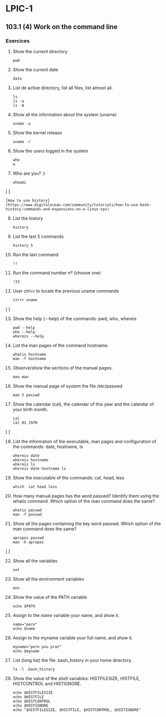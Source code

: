 # LPIC-1


## 103.1 (4) Work on the command line


### Exercices

 1. Show the current directory
    ```
    pwd
    ```

 2. Show the current date
    ```
    date
    ```

 3. List de active directory, list all files, list almost all.
    ```
    ls
    ls -a
    ls -A
    ```

 4. Show all the information about the system (uname)
    ```
    uname -a
    ```

 5. Show the kernel release
    ```
    uname -r
    ```

 6. Show the users logged in the system
    ```
    who
    w
    ```

 7. Who are you? :)  
    ```
    whoami
    ```

[  ]

    [How to use history](https://www.digitalocean.com/community/tutorials/how-to-use-bash-history-commands-and-expansions-on-a-linux-vps)
    
 8. List the history
    ```
    history
    ```
 9. List the last 5 commands
    ```
    history 5
    ```

 10. Run the last command
     ```
     !!
     ```

 11. Run the command number nº (choose one)
     ```
     !23
     ```
 12. User ctrl+r to locate the previous uname commands  
     ```
     ctr+r uname
     ```

[  ]

 13. Show the help (--help) of the commands: pwd, who, whereis
     ```
     pwd --help
     who --help
     whereis --help
     ```

 14. List the man pages of the command hostname. 
     ```
     whatis hostname
     man -f hostname
     ```

 15. Observe/show the sections of the manual pages.
     ```
     man man
     ```

 16. Show the manual page of system the file /etc/passwd
     ```
     man 5 passwd
     ```

 17. Show the calendar (cal), the calendar of this year and  the calendar of your birth month.   
     ```
     cal
     cal 01 1970
     ```

[ ]

 18. List the information of the executable, man pages and configuration of the commands: date, hostname, ls
     ```
     whereis date
     whereis hostname
     whereis ls
     whereis date hostname ls
     ```

 19. Show the executable of the commands: cat, head, less
     ```
     which  cat head less
     ```

 20. How many manual pages has the word passwd? Identify them using the whatis command. Which option of the man command does the same?.
     ```
     whatis passwd
     man -f passwd
     ```

 21. Show all the pages containing the key word passwd. Which option of the man command does the same?  
     ```
     apropos passwd
     man -k apropos 
     ```

[ ]

 22. Show all the variables
     ```
     set
     ```

 23. Show all the environment variables
     ```
     env
     ```

 24. Show the value of the PATH variable
     ```
     echo $PATH
     ```

 25. Assign to the *name* variable your name, and show it.
     ```
     name="pere"
     echo $name
     ```

 26. Assign to the myname variable your full name, and show it.
     ```
     myname="pere pou prat"
     echo $myname
     ```

 27. List (long list) the file .bash_history in your home directory.
     ```
     ls -l .bash_history
     ```

 28. Show the value of the shell variables: HISTFILESIZE, HISTFILE, HISTCONTROL and HISTIGNORE.  
     ```
     echo $HISTFILESIZE
     echo $HISTFILE
     echo $HISTCONTROL
     echo $HISTIGNORE
     echo "$HISTFILESIZE, $HISTFILE, $HISTCONTROL, $HISTIGNORE"
     ```


